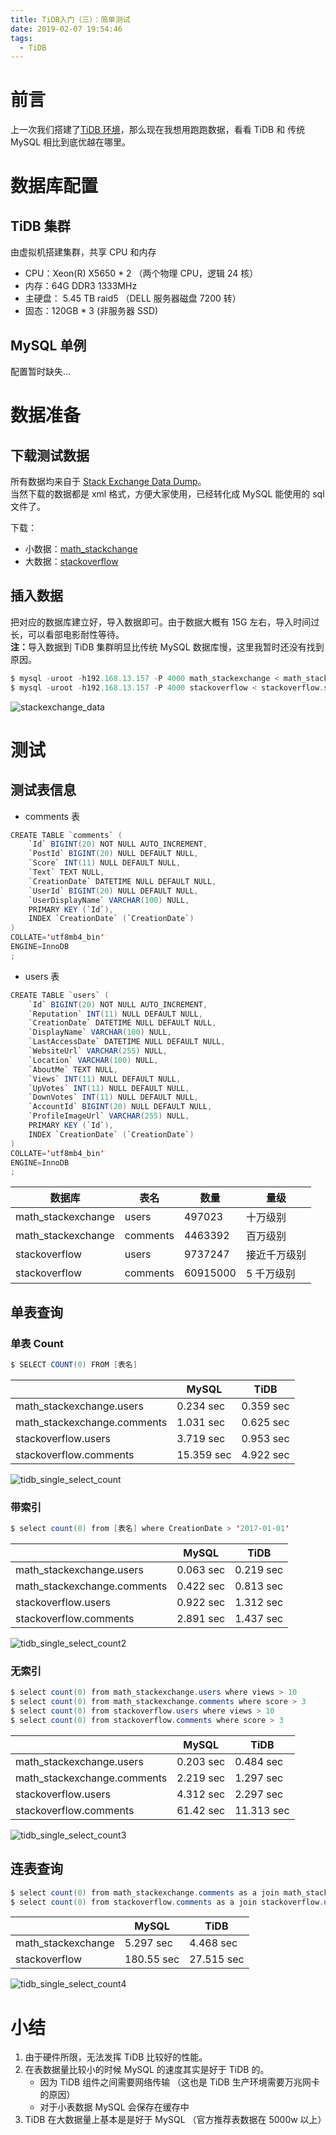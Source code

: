 ```yaml
---
title: TiDB入门（三）：简单测试
date: 2019-02-07 19:54:46
tags:
  - TiDB
---
```


# 前言

上一次我们搭建了[TiDB 环境](https://wz2cool.github.io/2019/02/07/tidb2/)，那么现在我想用跑跑数据，看看 TiDB 和 传统 MySQL 相比到底优越在哪里。

# 数据库配置

## TiDB 集群

由虚拟机搭建集群，共享 CPU 和内存

- CPU：Xeon(R) X5650 \* 2 （两个物理 CPU，逻辑 24 核）
- 内存：64G DDR3 1333MHz
- 主硬盘： 5.45 TB raid5 （DELL 服务器磁盘 7200 转）
- 固态：120GB \* 3 (非服务器 SSD)

## MySQL 单例

配置暂时缺失...

# 数据准备

## 下载测试数据

所有数据均来自于 [Stack Exchange Data Dump](https://archive.org/details/stackexchange)。  
当然下载的数据都是 xml 格式，方便大家使用，已经转化成 MySQL 能使用的 sql 文件了。

下载：

- 小数据：[math_stackchange](https://pan.baidu.com/s/1kTom0Eaq4iH_fM9m_22sZA)
- 大数据：[stackoverflow](https://pan.baidu.com/s/1ClLttJBnvrDaen1qcjteiQ)

## 插入数据

把对应的数据库建立好，导入数据即可。由于数据大概有 15G 左右，导入时间过长，可以看部电影耐性等待。  
<b>注：</b>导入数据到 TiDB 集群明显比传统 MySQL 数据库慢，这里我暂时还没有找到原因。

```java
$ mysql -uroot -h192.168.13.157 -P 4000 math_stackexchange < math_stackexchange.sql
$ mysql -uroot -h192.168.13.157 -P 4000 stackoverflow < stackoverflow.sql
```

![stackexchange_data](https://raw.githubusercontent.com/wz2cool/markdownPhotos/master/res/stackexchange_data.png)

# 测试

## 测试表信息

- comments 表

```java
CREATE TABLE `comments` (
	`Id` BIGINT(20) NOT NULL AUTO_INCREMENT,
	`PostId` BIGINT(20) NULL DEFAULT NULL,
	`Score` INT(11) NULL DEFAULT NULL,
	`Text` TEXT NULL,
	`CreationDate` DATETIME NULL DEFAULT NULL,
	`UserId` BIGINT(20) NULL DEFAULT NULL,
	`UserDisplayName` VARCHAR(100) NULL,
	PRIMARY KEY (`Id`),
	INDEX `CreationDate` (`CreationDate`)
)
COLLATE='utf8mb4_bin'
ENGINE=InnoDB
;
```

- users 表

```java
CREATE TABLE `users` (
	`Id` BIGINT(20) NOT NULL AUTO_INCREMENT,
	`Reputation` INT(11) NULL DEFAULT NULL,
	`CreationDate` DATETIME NULL DEFAULT NULL,
	`DisplayName` VARCHAR(100) NULL,
	`LastAccessDate` DATETIME NULL DEFAULT NULL,
	`WebsiteUrl` VARCHAR(255) NULL,
	`Location` VARCHAR(100) NULL,
	`AboutMe` TEXT NULL,
	`Views` INT(11) NULL DEFAULT NULL,
	`UpVotes` INT(11) NULL DEFAULT NULL,
	`DownVotes` INT(11) NULL DEFAULT NULL,
	`AccountId` BIGINT(20) NULL DEFAULT NULL,
	`ProfileImageUrl` VARCHAR(255) NULL,
	PRIMARY KEY (`Id`),
	INDEX `CreationDate` (`CreationDate`)
)
COLLATE='utf8mb4_bin'
ENGINE=InnoDB
;

```

| 数据库             | 表名     | 数量     | 量级         |
| ------------------ | -------- | -------- | ------------ |
| math_stackexchange | users    | 497023   | 十万级别     |
| math_stackexchange | comments | 4463392  | 百万级别     |
| stackoverflow      | users    | 9737247  | 接近千万级别 |
| stackoverflow      | comments | 60915000 | 5 千万级别   |

## 单表查询

### 单表 Count

```java
$ SELECT COUNT(0) FROM [表名]
```

|                             | MySQL      | TiDB      |
| --------------------------- | ---------- | --------- |
| math_stackexchange.users    | 0.234 sec  | 0.359 sec |
| math_stackexchange.comments | 1.031 sec  | 0.625 sec |
| stackoverflow.users         | 3.719 sec  | 0.953 sec |
| stackoverflow.comments      | 15.359 sec | 4.922 sec |

![tidb_single_select_count](https://raw.githubusercontent.com/wz2cool/markdownPhotos/master/res/tidb_single_select_count.png)

### 带索引

```java
$ select count(0) from [表名] where CreationDate > '2017-01-01'
```

|                             | MySQL     | TiDB      |
| --------------------------- | --------- | --------- |
| math_stackexchange.users    | 0.063 sec | 0.219 sec |
| math_stackexchange.comments | 0.422 sec | 0.813 sec |
| stackoverflow.users         | 0.922 sec | 1.312 sec |
| stackoverflow.comments      | 2.891 sec | 1.437 sec |

![tidb_single_select_count2](https://raw.githubusercontent.com/wz2cool/markdownPhotos/master/res/tidb_single_select_count2.png)

### 无索引

```java
$ select count(0) from math_stackexchange.users where views > 10
$ select count(0) from math_stackexchange.comments where score > 3
$ select count(0) from stackoverflow.users where views > 10
$ select count(0) from stackoverflow.comments where score > 3
```

|                             | MySQL     | TiDB       |
| --------------------------- | --------- | ---------- |
| math_stackexchange.users    | 0.203 sec | 0.484 sec  |
| math_stackexchange.comments | 2.219 sec | 1.297 sec  |
| stackoverflow.users         | 4.312 sec | 2.297 sec  |
| stackoverflow.comments      | 61.42 sec | 11.313 sec |

![tidb_single_select_count3](https://raw.githubusercontent.com/wz2cool/markdownPhotos/master/res/tidb_single_select_count3.png)

## 连表查询

```java
$ select count(0) from math_stackexchange.comments as a join math_stackexchange.users as b on a.UserId = b.Id where a.CreationDate > '2017-01-01' and  b.views > 10
$ select count(0) from stackoverflow.comments as a join stackoverflow.users as b on a.UserId = b.Id where a.CreationDate > '2017-01-01' and  b.views > 10
```

|                    | MySQL      | TiDB       |
| ------------------ | ---------- | ---------- |
| math_stackexchange | 5.297 sec  | 4.468 sec  |
| stackoverflow      | 180.55 sec | 27.515 sec |

![tidb_single_select_count4](https://raw.githubusercontent.com/wz2cool/markdownPhotos/master/res/tidb_single_select_count4.png)

# 小结

1. 由于硬件所限，无法发挥 TiDB 比较好的性能。
2. 在表数据量比较小的时候 MySQL 的速度其实是好于 TiDB 的。
   - 因为 TiDB 组件之间需要网络传输 （这也是 TiDB 生产环境需要万兆网卡的原因）
   - 对于小表数据 MySQL 会保存在缓存中
3. TiDB 在大数据量上基本是是好于 MySQL （官方推荐表数据在 5000w 以上）
